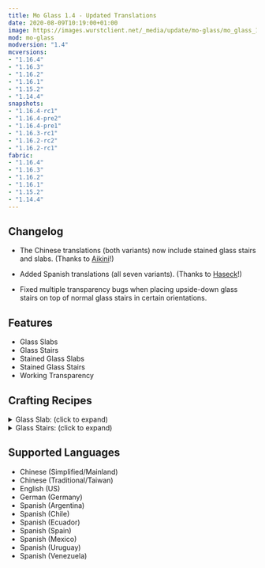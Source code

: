 ```yaml
---
title: Mo Glass 1.4 - Updated Translations
date: 2020-08-09T10:19:00+01:00
image: https://images.wurstclient.net/_media/update/mo-glass/mo_glass_1.4_540p.webp
mod: mo-glass
modversion: "1.4"
mcversions:
- "1.16.4"
- "1.16.3"
- "1.16.2"
- "1.16.1"
- "1.15.2"
- "1.14.4"
snapshots:
- "1.16.4-rc1"
- "1.16.4-pre2"
- "1.16.4-pre1"
- "1.16.3-rc1"
- "1.16.2-rc2"
- "1.16.2-rc1"
fabric:
- "1.16.4"
- "1.16.3"
- "1.16.2"
- "1.16.1"
- "1.15.2"
- "1.14.4"
---
```

## Changelog

- The Chinese translations (both variants) now include stained glass stairs and slabs. (Thanks to <a href="https://github.com/Aikini" target="_blank" rel="noopener noreferrer">Aikini</a>!)

- Added Spanish translations (all seven variants). (Thanks to <a href="https://github.com/Haseck" target="_blank" rel="noopener noreferrer">Haseck</a>!)

- Fixed multiple transparency bugs when placing upside-down glass stairs on top of normal glass stairs in certain orientations.

## Features

- Glass Slabs
- Glass Stairs
- Stained Glass Slabs
- Stained Glass Stairs
- Working Transparency

## Crafting Recipes

<details>
  <summary>Glass Slab: (click to expand)</summary>
  
  ![glass slab crafting recipe](https://user-images.githubusercontent.com/10100202/69957444-5a2ddc80-150b-11ea-8c8c-e2afc5d72fb7.png)  
  ![glass slab stonecutter recipe](https://user-images.githubusercontent.com/10100202/70445670-2a974b00-1a9c-11ea-9a09-46c304cd167b.png)
</details>

<details>
  <summary>Glass Stairs: (click to expand)</summary>
  
  ![glass stairs crafting recipe](https://user-images.githubusercontent.com/10100202/69957446-5bf7a000-150b-11ea-8e61-d189de63333d.png)  
  ![glass stairs stonecutter recipe](https://user-images.githubusercontent.com/10100202/70445677-2c610e80-1a9c-11ea-8e1b-108863b47124.png)
</details>

## Supported Languages

- Chinese (Simplified/Mainland)
- Chinese (Traditional/Taiwan)
- English (US)
- German (Germany)
- Spanish (Argentina)
- Spanish (Chile)
- Spanish (Ecuador)
- Spanish (Spain)
- Spanish (Mexico)
- Spanish (Uruguay)
- Spanish (Venezuela)
